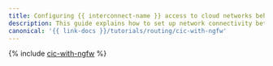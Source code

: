 ```yaml
---
title: Configuring {{ interconnect-name }} access to cloud networks behind NGFWs
description: This guide explains how to set up network connectivity between the customer's infrastructure and a secure high-availability network infrastructure based on Next-Generation Firewall through {{ interconnect-full-name }}
canonical: '{{ link-docs }}/tutorials/routing/cic-with-ngfw'
---
```


{% include [cic-with-ngfw](../../_tutorials/routing/cic-with-ngfw.md) %}